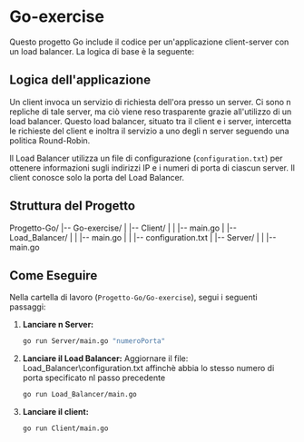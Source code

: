 # Go-exercise

Questo progetto Go include il codice per un'applicazione client-server con un load balancer. La logica di base è la seguente:

## Logica dell'applicazione

Un client invoca un servizio di richiesta dell'ora presso un server. Ci sono n repliche di tale server, ma ciò viene reso trasparente grazie all'utilizzo di un load balancer. Questo load balancer, situato tra il client e i server, intercetta le richieste del client e inoltra il servizio a uno degli n server seguendo una politica Round-Robin.

Il Load Balancer utilizza un file di configurazione (`configuration.txt`) per ottenere informazioni sugli indirizzi IP e i numeri di porta di ciascun server. Il client conosce solo la porta del Load Balancer.

## Struttura del Progetto

Progetto-Go/
|-- Go-exercise/
| |-- Client/
| | |-- main.go
| |-- Load_Balancer/
| | |-- main.go
| | |-- configuration.txt
| |-- Server/
| | |-- main.go


## Come Eseguire

Nella cartella di lavoro (`Progetto-Go/Go-exercise`), segui i seguenti passaggi:

1. **Lanciare n Server:**
   ```bash
   go run Server/main.go "numeroPorta"
2. **Lanciare il Load Balancer:**
   Aggiornare il file: Load_Balancer\configuration.txt affinchè abbia lo stesso numero di porta specificato nl passo precedente
   ```bash
   go run Load_Balancer/main.go
4. **Lanciare il client:**
   ```bash
   go run Client/main.go

